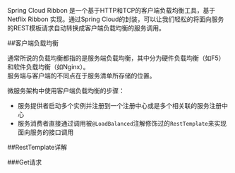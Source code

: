 Spring Cloud Ribbon 是一个基于HTTP和TCP的客户端负载均衡工具，基于Netflix Ribbon 实现。通过Spring Cloud的封装，可以让我们轻松的将面向服务的REST模板请求自动转换成客户端负载均衡的服务调用。

##客户端负载均衡

通常所说的负载均衡都指的是服务端负载均衡，其中分为硬件负载均衡（如F5）和软件负载均衡（如Nginx）。  
服务端与客户端的不同点在于服务清单所存储的位置。

微服务架构中使用客户端负载均衡的步骤：
+ 服务提供者启动多个实例并注册到一个注册中心或是多个相关联的服务注册中心
+ 服务消费者直接通过调用被`@LoadBalanced`注解修饰过的`RestTemplate`来实现面向服务的接口调用

##RestTemplate详解

###Get请求








